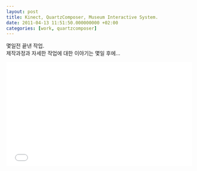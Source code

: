```yaml
---
layout: post
title: Kinect, QuartzComposer, Museum Interactive System.
date: 2011-04-13 11:51:50.000000000 +02:00
categories: [work, quartzcomposer]
---
```

<p>몇일전 끝낸 작업.<br />
제작과정과 자세한 작업에 대한 이야기는 몇일 후에...<br />
</p>

<iframe src="//player.vimeo.com/video/22286386" width="500" height="281" frameborder="0" webkitallowfullscreen mozallowfullscreen allowfullscreen></iframe>
